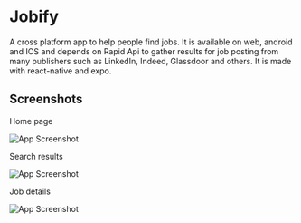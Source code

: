 
# Jobify

A cross platform app to help people find jobs. It is available on web, android and IOS and depends on Rapid Api to gather results for job posting from many publishers such as LinkedIn, Indeed, Glassdoor and others. It is made with react-native and expo.


## Screenshots

Home page

![App Screenshot](https://github.com/minashady/assets/blob/main/Home.jpg)

Search results

![App Screenshot](https://github.com/minashady/assets/blob/main/Search%20results.jpg)

Job details

![App Screenshot](https://github.com/minashady/assets/blob/main/Job%20details.jpg)
